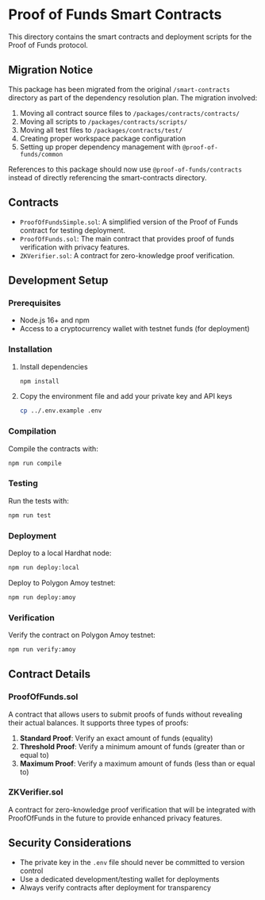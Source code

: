 # Proof of Funds Smart Contracts

This directory contains the smart contracts and deployment scripts for the Proof of Funds protocol.

## Migration Notice

This package has been migrated from the original `/smart-contracts` directory as part of the dependency resolution plan. The migration involved:

1. Moving all contract source files to `/packages/contracts/contracts/`
2. Moving all scripts to `/packages/contracts/scripts/`
3. Moving all test files to `/packages/contracts/test/`
4. Creating proper workspace package configuration
5. Setting up proper dependency management with `@proof-of-funds/common`

References to this package should now use `@proof-of-funds/contracts` instead of directly referencing the smart-contracts directory.

## Contracts

- `ProofOfFundsSimple.sol`: A simplified version of the Proof of Funds contract for testing deployment.
- `ProofOfFunds.sol`: The main contract that provides proof of funds verification with privacy features.
- `ZKVerifier.sol`: A contract for zero-knowledge proof verification.

## Development Setup

### Prerequisites

- Node.js 16+ and npm
- Access to a cryptocurrency wallet with testnet funds (for deployment)

### Installation

1. Install dependencies
   ```bash
   npm install
   ```

2. Copy the environment file and add your private key and API keys
   ```bash
   cp ../.env.example .env
   ```

### Compilation

Compile the contracts with:

```bash
npm run compile
```

### Testing

Run the tests with:

```bash
npm run test
```

### Deployment

Deploy to a local Hardhat node:

```bash
npm run deploy:local
```

Deploy to Polygon Amoy testnet:

```bash
npm run deploy:amoy
```

### Verification

Verify the contract on Polygon Amoy testnet:

```bash
npm run verify:amoy
```

## Contract Details

### ProofOfFunds.sol

A contract that allows users to submit proofs of funds without revealing their actual balances. It supports three types of proofs:

1. **Standard Proof**: Verify an exact amount of funds (equality)
2. **Threshold Proof**: Verify a minimum amount of funds (greater than or equal to)
3. **Maximum Proof**: Verify a maximum amount of funds (less than or equal to)

### ZKVerifier.sol

A contract for zero-knowledge proof verification that will be integrated with ProofOfFunds in the future to provide enhanced privacy features.

## Security Considerations

- The private key in the `.env` file should never be committed to version control
- Use a dedicated development/testing wallet for deployments
- Always verify contracts after deployment for transparency 